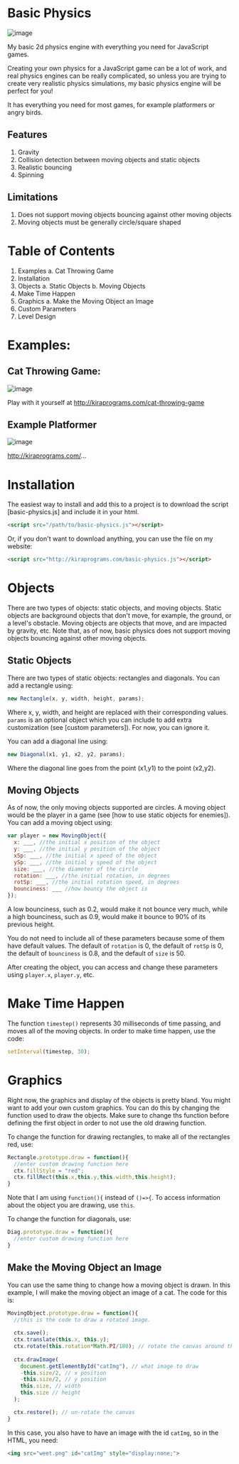 # Basic Physics
![image](http://kiraprograms.com/cat-throwing-game/final-demo.gif)

My basic 2d physics engine with everything you need for JavaScript games.

Creating your own physics for a JavaScript game can be a lot of work, 
and real physics engines can be really complicated, 
so unless you are trying to create very realistic physics simulations, 
my basic physics engine will be perfect for you!

It has everything you need for most games, for example platformers or angry birds.

## Features
1. Gravity
2. Collision detection between moving objects and static objects
3. Realistic bouncing
4. Spinning

## Limitations
1. Does not support moving objects bouncing against other moving objects
2. Moving objects must be generally circle/square shaped


# Table of Contents
1. Examples
  a. Cat Throwing Game
3. Installation
4. Objects
  a. Static Objects
  b. Moving Objects
3. Make Time Happen
4. Graphics
  a. Make the Moving Object an Image
5. Custom Parameters
6. Level Design


# Examples:
## Cat Throwing Game:
![image](http://kiraprograms.com/cat-throwing-game/final-demo.gif)

Play with it yourself at http://kiraprograms.com/cat-throwing-game

## Example Platformer
![image](...)

http://kiraprograms.com/...

# Installation
The easiest way to install and add this to a project is to download the script [basic-physics.js] and include it in your html.
```html
<script src="/path/to/basic-physics.js"></script>
```
Or, if you don't want to download anything, you can use the file on my website:
```html
<script src="http://kiraprograms.com/basic-physics.js"></script>
```

# Objects
There are two types of objects: static objects, and moving objects. Static objects are background objects that don't move, for example, the ground, or a level's obstacle. 
Moving objects are objects that move, and are impacted by gravity, etc. Note that, as of now, basic physics does not support moving objects bouncing against other moving objects.

## Static Objects
There are two types of static objects: rectangles and diagonals. You can add a rectangle using:
```js
new Rectangle(x, y, width, height, params);
```
Where x, y, width, and height are replaced with their corresponding values. `params` is an optional object which you can include to add extra customization (see [custom parameters]). For now, you can ignore it.

You can add a diagonal line using:
```js
new Diagonal(x1, y1, x2, y2, params);
```
Where the diagonal line goes from the point (x1,y1) to the point (x2,y2).

## Moving Objects
As of now, the only moving objects supported are circles. A moving object would be the player in a game (see [how to use static objects for enemies]). You can add a moving object using:
```js
var player = new MovingObject({
  x: ___, //the initial x position of the object
  y: ___, //the initial y position of the object
  xSp: ___, //the initial x speed of the object
  ySp: ___, //the initial y speed of the object
  size: ___, //the diameter of the circle
  rotation: ___, //the initial rotation, in degrees
  rotSp: ___, //the initial rotation speed, in degrees
  bounciness: ___ //how bouncy the object is
});
```
A low bounciness, such as 0.2, would make it not bounce very much, while a high bounciness, such as 0.9, would make it bounce to 90% of its previous height. 

You do not need to include all of these parameters because some of them have default values. The default of `rotation` is 0, the default of `rotSp` is 0, the default of `bounciness` is 0.8, and the default of `size` is 50.

After creating the object, you can access and change these parameters using `player.x`, `player.y`, etc.

# Make Time Happen
The function `timestep()` represents 30 milliseconds of time passing, and moves all of the moving objects. In order to make time happen, use the code:
```js
setInterval(timestep, 30);
```

# Graphics
Right now, the graphics and display of the objects is pretty bland. You might want to add your own custom graphics. You can do this by changing the function used to draw the objects. Make sure to change ths function before defining the first object in order to not use the old drawing function.

To change the function for drawing rectangles, to make all of the rectangles red, use:
```js
Rectangle.prototype.draw = function(){
  //enter custom drawing function here
  ctx.fillStyle = "red";
  ctx.fillRect(this.x,this.y,this.width,this.height);
}
```
Note that I am using `function(){` instead of `()=>{`. To access information about the object you are drawing, use `this`.

To change the function for diagonals, use:
```js
Diag.prototype.draw = function(){
  //enter custom drawing function here
}
```

## Make the Moving Object an Image
You can use the same thing to change how a moving object is drawn. In this example, I will make the moving object an image of a cat. The code for this is:
```js
MovingObject.prototype.draw = function(){
  //this is the code to draw a rotated image.
  
  ctx.save();
  ctx.translate(this.x, this.y);
  ctx.rotate(this.rotation*Math.PI/180); // rotate the canvas around the center, which is this.x and this.y
  
  ctx.drawImage(
    document.getElementById("catImg"), // what image to draw
    -this.size/2, // x position
    -this.size/2, // y position
    this.size, // width
    this.size // height
  );

  ctx.restore(); // un-rotate the canvas
}
```
In this case, you also have to have an image with the id `catImg`, so in the HTML, you need:
```html
<img src="weet.png" id="catImg" style="display:none;">
```

# 
